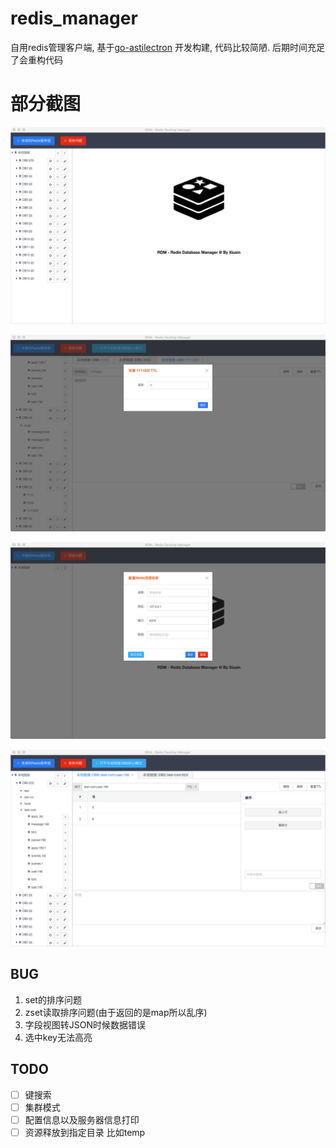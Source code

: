 # redis_manager #

自用redis管理客户端,  基于[go-astilectron](https://github.com/asticode/go-astilectron.git) 开发构建, 代码比较简陋. 后期时间充足了会重构代码

# 部分截图 #
![](images/image1.png)

![](images/image2.png)

![](images/image3.png)

![](images/image4.png)


## BUG ##
1. set的排序问题
2. zset读取排序问题(由于返回的是map所以乱序)
3. 字段视图转JSON时候数据错误
4. 选中key无法高亮


## TODO ##
- [ ] 键搜索
- [ ] 集群模式
- [ ] 配置信息以及服务器信息打印
- [ ] 资源释放到指定目录 比如temp
